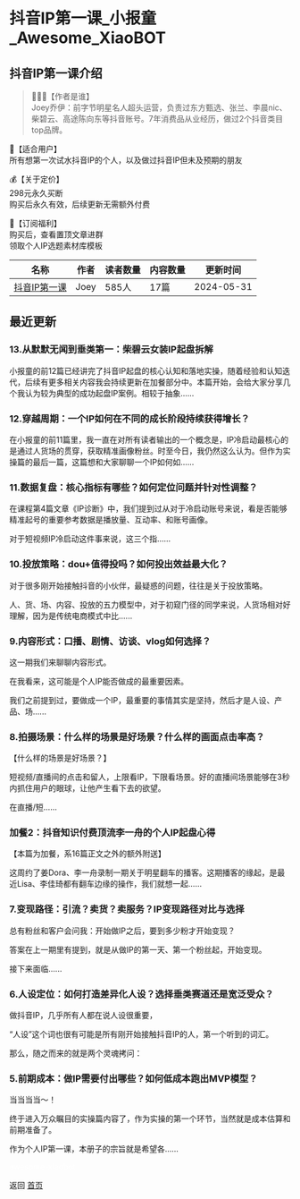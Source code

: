 # 抖音IP第一课_小报童_Awesome_XiaoBOT

## 抖音IP第一课介绍
> 👨🏻‍🏫【作者是谁】    
Joey乔伊：前字节明星名人超头运营，负责过东方甄选、张兰、李晨nic、柴碧云、高途陈向东等抖音账号。7年消费品从业经历，做过2个抖音类目top品牌。    
    
🎯【适合用户】    
所有想第一次试水抖音IP的个人，以及做过抖音IP但未及预期的朋友    
    
💰【关于定价】    
298元永久买断    
购买后永久有效，后续更新无需额外付费    
    
🎁【订阅福利】    
购买后，查看置顶文章进群    
领取个人IP选题素材库模板  
  


|名称|作者|读者数量|内容数量|更新时间|
|---|---|---|---|---|
|[抖音IP第一课](https://xiaobot.net/p/Joey20233?refer=0b133df9-27dc-423b-8101-639049001c13)|Joey|585人|17篇|2024-05-31|

## 最近更新
### 13.从默默无闻到垂类第一：柴碧云女装IP起盘拆解

小报童的前12篇已经讲完了抖音IP起盘的核心认知和落地实操，随着经验和认知迭代，后续有更多相关内容我会持续更新在加餐部分中。本篇开始，会给大家分享几个我认为较为典型的成功起盘IP案例。相较于抽象......

### 12.穿越周期：一个IP如何在不同的成长阶段持续获得增长？

在小报童的前11篇里，我一直在对所有读者输出的一个概念是，IP冷启动最核心的是通过人货场的贯穿，获取精准画像粉丝。时至今日，我仍然这么认为。但作为实操篇的最后一篇，这篇想和大家聊聊一个IP如何如......

### 11.数据复盘：核心指标有哪些？如何定位问题并针对性调整？

在课程第4篇文章《IP诊断》中，我们提到过从对于冷启动账号来说，看是否能够精准起号的重要参考数据是播放量、互动率、和账号画像。

对于短视频IP冷启动这件事来说，这三个指......

### 10.投放策略：dou+值得投吗？如何投出效益最大化？

对于很多刚开始接触抖音的小伙伴，最疑惑的问题，往往是关于投放策略。

人、货、场、内容、投放的五力模型中，对于初窥门径的同学来说，人货场相对好理解，因为是传统电商模式中比......

### 9.内容形式：口播、剧情、访谈、vlog如何选择？

这一期我们来聊聊内容形式。

在我看来，这可能是个人IP能否做成的最重要因素。

我们之前提到过，要做成一个IP，最重要的事情其实是坚持，然后才是人设、产品、场......

### 8.拍摄场景：什么样的场景是好场景？什么样的画面点击率高？

【什么样的场景是好场景？】

短视频/直播间的点击和留人，上限看IP，下限看场景。好的直播间场景能够在3秒内抓住用户的眼球，让他产生看下去的欲望。

在直播/短......

### 加餐2：抖音知识付费顶流李一舟的个人IP起盘心得

【本篇为加餐，系16篇正文之外的额外附送】

这周约了姜Dora、李一舟录制一期关于明星翻车的播客。这期播客的缘起，是最近Lisa、李佳琦都有翻车边缘的操作，我们就想一起......

### 7.变现路径：引流？卖货？卖服务？IP变现路径对比与选择

总有粉丝和客户会问我：开始做IP之后，要到多少粉才开始变现？

答案在上一期里有提到，就是从做IP的第一天、第一个粉丝起，开始变现。

接下来面临......

### 6.人设定位：如何打造差异化人设？选择垂类赛道还是宽泛受众？

做抖音IP，几乎所有人都在说人设很重要，

“人设”这个词也很有可能是所有刚开始接触抖音IP的人，第一个听到的词汇。

那么，随之而来的就是两个灵魂拷问：

### 5.前期成本：做IP需要付出哪些？如何低成本跑出MVP模型？

当当当当～！

终于进入万众瞩目的实操篇内容了，作为实操的第一个环节，当然就是成本估算和前期准备了。

作为个人IP第一课，本册子的宗旨就是希望各......


<a href="https://github.com/Reno9527/awesome-xiaobot" style="color: white; text-decoration: none;">awesome-xiaobot</a>

返回 [首页](../README.md)
